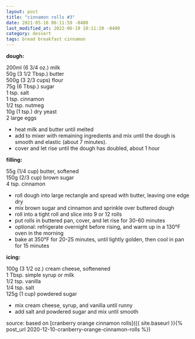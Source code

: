 ```yaml
---
layout: post
title: "cinnamon rolls #3"
date: 2021-05-16 06:11:59 -0400
last_modified_at: 2022-06-19 10:11:20 -0400
category: dessert
tags: bread breakfast cinnamon
---
```


**dough:**

200ml (6 3/4 oz.) milk  
50g (3 1/2 Tbsp.) butter  
500g (3 2/3 cups) flour  
75g (6 Tbsp.) sugar  
1 tsp. salt  
1 tsp. cinnamon  
1/2 tsp. nutmeg  
10g (1 tsp.) dry yeast  
2 large eggs  

* heat milk and butter until melted
* add to mixer with remaining ingredients and mix until the dough is smooth and elastic (about 7 minutes).
* cover and let rise until the dough has doubled, about 1 hour

**filling:**

55g (1/4 cup) butter, softened  
150g (2/3 cup) brown sugar  
4 tsp. cinnamon  
* roll dough into large rectangle and spread with butter, leaving one edge dry
* mix brown sugar and cinnamon and sprinkle over buttered dough
* roll into a tight roll and slice into 9 or 12 rolls
* put rolls in buttered pan, cover, and let rise for 30-60 minutes
* optional: refrigerate overnight before rising, and warm up in a 130°F oven in the morning
* bake at 350°F for 20-25 minutes, until lightly golden, then cool in pan for 15 minutes

**icing:**

100g (3 1/2 oz.) cream cheese, softenened  
1 Tbsp. simple syrup or milk  
1/2 tsp. vanilla  
1/4 tsp. salt  
125g (1 cup) powdered sugar  
* mix cream cheese, syrup, and vanilla until runny
* add salt and powdered sugar and mix until smooth

source: based on [cranberry orange cinnamon rolls]({{ site.baseurl }}{% post_url 2020-12-10-cranberry-orange-cinnamon-rolls %})
